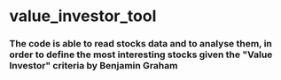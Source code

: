 # value_investor_tool

### The code is able to read stocks data and to analyse them, in order to define the most interesting stocks given the "Value Investor" criteria by Benjamin Graham
